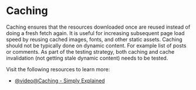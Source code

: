 # Caching

Caching ensures that the resources downloaded once are reused instead of doing a fresh fetch again. It is useful for increasing subsequent page load speed by reusing cached images, fonts, and other static assets. Caching should not be typically done on dynamic content. For example list of posts or comments. As part of the testing strategy, both caching and cache invalidation (not getting stale dynamic content) needs to be tested.

Visit the following resources to learn more:

- [@video@Caching - Simply Explained](https://www.youtube.com/watch?v=6FyXURRVmR0)